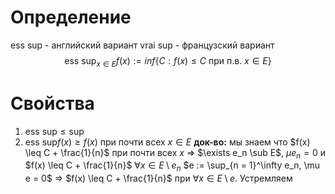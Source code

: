 # Определение
$\text{ess sup}$ - английский вариант
$\text{vrai sup}$ - французский вариант
$$\text{ess sup}_{x \in E} f(x) := inf \{C: f(x) \leq C \ \text{при п.в. } x \in E\}$$
# Свойства
1. $\text{ess sup} \leq \text{sup}$ 
2. $\text{ess sup} f(x) \geq f(x)$ при почти всех $x \in E$
   **док-во:** мы знаем что $f(x) \leq C + \frac{1}{n}$ при почти всех $x$ $\Rightarrow$ $\exists e_n \sub E$, $\mu e_n = 0$ и $f(x) \leq C + \frac{1}{n}$ $\forall x \in E \setminus e_n$ 
   $e := \sup_{n = 1}^\infty e_n, \mu e = 0$ $\Rightarrow$ $f(x) \leq C + \frac{1}{n}$ при $\forall x \in E \setminus e$. Устремляем 